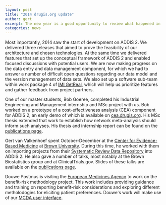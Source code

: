 ```yaml
---
layout: post
title: "2014 drugis.org update"
author: gert
excerpt: The new year is a good opportunity to review what happened in 2014.
categories: news
---
```


Most importantly, 2014 saw the start of development on ADDIS 2.
We delivered three releases that aimed to prove the feasibility of our architecture and chosen technologies.
At the same time we delivered features that set up the conceptual framework of ADDIS 2 and enabled focused discussions with potential users.
We are now making progress on the data entry and data management component, for which we had to answer a number of difficult open questions regarding our data model and the version management of data sets.
We also set up a software sub-team within work package 4 of [IMI GetReal](http://www.imi-getreal.eu/), which will help us prioritize features and gather feedback from project partners.

One of our master students, Bob Goeree, completed his Industrial Engineering and Management internship and MSc project with us.
Bob worked on a prototype of a cost-effectiveness analysis (CEA) component for ADDIS 2, an early demo of which is available on [cea.drugis.org](https://cea.drugis.org/).
His MSc thesis extended that work to establish how network meta-analysis should inform such analyses.
His thesis and internship report can be found on the [publications page](/research/publications/).

Gert van Valkenhoef spent October-December at the [Center for Evidence-Based Medicine](http://www.cebm.brown.edu/) at [Brown University](http://brown.edu/).
During this time, he worked with them on importing projects from their [Systematic Review Data Repository](http://srdr.ahrq.gov/) into ADDIS 2.
He also gave a number of talks, most notably at the Brown Biostatistics group and at ClinicalTrials.gov.
Slides of these talks are available on the [publications page](/research/publications/).

Douwe Postmus is visiting the [European Medicines Agency](http://www.ema.europa.eu/) to work on the benefit-risk methodology project. This work includes providing guidance and training on reporting benefit-risk considerations and exploring different metholodogies for eliciting patient preferences. Douwe's work will make use of our [MCDA user interface](/software/mcda).
